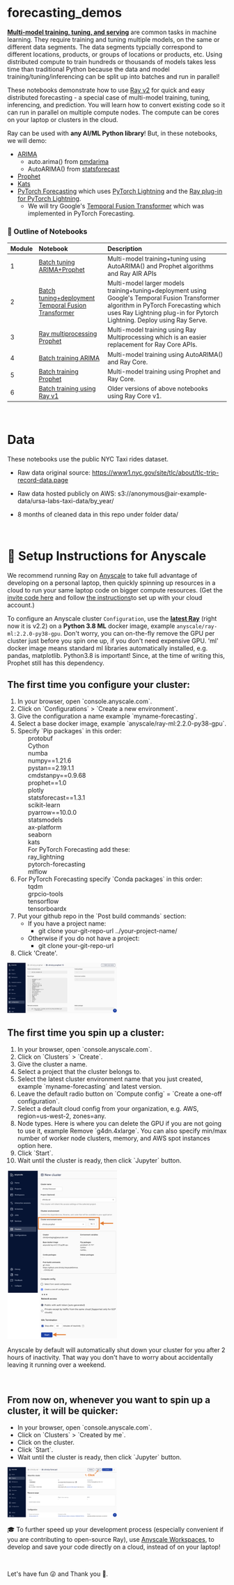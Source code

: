 
# forecasting_demos

**[Multi-model training, tuning, and serving](https://www.anyscale.com/blog/training-one-million-machine-learning-models-in-record-time-with-ray)** are common tasks in machine learning. They require training and tuning multiple models, on the same or different data segments.  The data segments typcially correspond to different locations, products, or groups of locations or products, etc. Using distributed compute to train hundreds or thousands of models takes less time than traditional Python because the data and model training/tuning/inferencing can be split up into batches and run in parallel! 

These notebooks demonstrate how to use [Ray v2](https://docs.ray.io/en/latest/) for quick and easy distributed forecasting - a special case of multi-model training, tuning, inferencing, and prediction. You will learn how to convert existing code so it can run in parallel on multiple compute nodes.  The compute can be cores on your laptop or clusters in the cloud.

Ray can be used with **any AI/ML Python library**!  But, in these notebooks, we will demo:
- [ARIMA](https://en.wikipedia.org/wiki/Autoregressive_integrated_moving_average)
  - auto.arima() from [pmdarima](https://pypi.org/project/pyramid-arima/)
  - AutoARIMA() from [statsforecast](https://github.com/Nixtla/statsforecast)
- [Prophet](https://facebook.github.io/prophet/)
- [Kats](https://github.com/facebookresearch/Kats)
- [PyTorch Forecasting](https://pytorch-forecasting.readthedocs.io/en/stable/) which uses [PyTorch Lightning](https://pytorch-lightning.readthedocs.io/en/latest/) and the [Ray plug-in for PyTorch Lightning](https://github.com/ray-project/ray_lightning?ref=pythonrepo.com).
  - We will try Google's [Temporal Fusion Transformer](https://github.com/google-research/google-research/tree/master/tft) which was implemented in PyTorch Forecasting.



### 📖 Outline of Notebooks

| Module| Notebook | Description
|:-----|:-----------|:----------------------------------------------------------|
| 1  | [Batch tuning ARIMA+Prophet](https://github.com/christy/AnyscaleDemos/blob/main/forecasting_demos/Ray_v2/train_prophet_blog.ipynb)| Multi-model training+tuning using AutoARIMA() and Prophet algorithms and Ray AIR APIs |
| 2 | [Batch tuning+deployment Temporal Fusion Transformer](https://github.com/christy/AnyscaleDemos/blob/main/forecasting_demos/Ray_v2/ray_air/pytorch_forecasting.ipynb) | Multi-model larger models training+tuning+deployment using Google's Temporal Fusion Transformer algorithm in PyTorch Forecasting which uses Ray Lightning plug-in for Pytorch Lightning.  Deploy using Ray Serve. |
| 3 | [Ray multiprocessing Prophet](https://github.com/christy/AnyscaleDemos/blob/main/forecasting_demos/Ray_v2/train_prophet_blog.ipynb)| Multi-model training using Ray Multiprocessing which is an easier replacement for Ray Core APIs. |
| 4 | [Batch training ARIMA](https://github.com/christy/AnyscaleDemos/blob/main/forecasting_demos/Ray_v2/ray_core/nyctaxi_arima_simple_SMALL_data.ipynb)| Multi-model training using AutoARIMA() and Ray Core. |
| 5 | [Batch training Prophet](https://github.com/christy/AnyscaleDemos/blob/main/forecasting_demos/Ray_v2/ray_core/nyctaxi_prophet_simple_SMALL_data.ipynb)| Multi-model training using Prophet and Ray Core. |
| 6 | [Batch training using Ray v1](https://github.com/christy/AnyscaleDemos/tree/main/forecasting_demos/Ray_v1/ray_core)| Older versions of above notebooks using Ray Core v1. |


<br>
  
# Data

These notebooks use the public NYC Taxi rides dataset. 

- Raw data original source: https://www1.nyc.gov/site/tlc/about/tlc-trip-record-data.page

- Raw data hosted publicly on AWS:  s3://anonymous@air-example-data/ursa-labs-taxi-data/by_year/

- 8 months of cleaned data in this repo under folder data/

<br>

# 👩 Setup Instructions for Anyscale

We recommend running Ray on [Anyscale](https://console.anyscale.com) to take full advantage of developing on a personal laptop, then quickly spinning up resources in a cloud to run your same laptop code on bigger compute resources. (Get the [invite code here](https://www.anyscale.com/signup) and follow [the instructions](https://docs.anyscale.com/user-guide/develop-and-debug/workspaces#workspaces-tutorial)to set up with your cloud account.)
<br>

To configure an Anyscale cluster `Configuration`, use the **[latest Ray](https://github.com/ray-project/ray)** (right now it is v2.2) on a **Python 3.8 ML** docker image, example `anyscale/ray-ml:2.2.0-py38-gpu`.  Don't worry, you can on-the-fly remove the GPU per cluster just before you spin one up, if you don't need expensive GPU.  'ml' docker image means standard ml libraries automatically installed, e.g. pandas, matplotlib.  Python3.8 is important!  Since, at the time of writing this, Prophet still has this dependency.

## The first time you configure your cluster:
<ol>
<li>In your browser, open `console.anyscale.com`.  
<li>Click on `Configurations` > `Create a new environment`. 
<li>Give the configuration a name example `myname-forecasting`.
<li>Select a base docker image, example `anyscale/ray-ml:2.2.0-py38-gpu`.
<li>Specify `Pip packages` in this order:
<ul>
protobuf<br>
Cython<br>
numba<br>
numpy==1.21.6<br>
pystan==2.19.1.1<br>
cmdstanpy==0.9.68<br>
prophet==1.0<br>
plotly<br>
statsforecast==1.3.1<br>
scikit-learn<br>
pyarrow==10.0.0<br>
statsmodels<br>
ax-platform<br>
seaborn<br>
kats<br>
For PyTorch Forecasting add these: <br>
ray_lightning<br>
pytorch-forecasting<br>
mlflow<br>
</ul>
<li>For PyTorch Forecasting specify `Conda packages` in this order:
<ul>
tqdm<br>
grpcio-tools<br>
tensorflow<br>
tensorboardx<br>
</ul>
<li>Put your github repo in the `Post build commands` section:
   <ul>
   <li>If you have a project name:
      <ul>
      <li>git clone your-git-repo-url ../your-project-name/
      </ul>
   <li>Otherwise if you do not have a project:
      <ul>
      <li>git clone your-git-repo-url
      </ul>
   </ul>
<li>Click 'Create'.
</ol>
<img src="images/Anyscale_config.png" style="width: 50%"/>

<br>

## The first time you spin up a cluster:
<ol>
<li>In your browser, open `console.anyscale.com`.  
<li>Click on `Clusters` > `Create`. 
<li>Give the cluster a name.
<li>Select a project that the cluster belongs to.
<li>Select the latest cluster environment name that you just created, example `myname-forecasting` and latest version.
<li>Leave the default radio button on `Compute config` = `Create a one-off configuration`.
<li>Select a default cloud config from your organization, e.g. AWS, region=us-west-2, zones=any.
<li>Node types.  Here is where you can delete the GPU if you are not going to use it, example Remove `g4dn.4xlarge`.  You can also specify min/max number of worker node clusters, memory, and AWS spot instances option here.
<li>Click `Start`.
<li>Wait until the cluster is ready, then click `Jupyter` button.
</ol>

<img src="images/Anyscale_cluster_create.png" style="width: 50%"/>

Anyscale by default will automatically shut down your cluster for you after 2 hours of inactivity.  That way you don't have to worry about accidentally leaving it running over a weekend.

<br>

## From now on, whenever you want to spin up a cluster, it will be quicker:
<ul>
<li>In your browser, open `console.anyscale.com`.  
<li>Click on `Clusters` > `Created by me`. 
<li>Click on the cluster.
<li>Click `Start`.
<li>Wait until the cluster is ready, then click `Jupyter` button.
</ul>
<img src="images/Anyscale_cluster_start.png" style="width: 50%"/>

<br>

🎓 To further speed up your development process (especially convenient if you are contributing to open-source Ray), use [Anyscale Workspaces](https://docs.anyscale.com/user-guide/develop-and-debug/workspaces#workspaces-tutorial), to develop and save your code directly on a cloud, instead of on your laptop!

<br>

Let's have fun 😜 and Thank you 🙏. 
